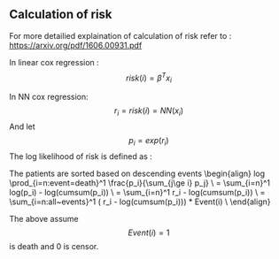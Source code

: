 ## Calculation of risk

For more detailied explaination of calculation of risk refer to : https://arxiv.org/pdf/1606.00931.pdf


In linear cox regression :
$$ risk(i) = \beta^Tx_i $$

In NN cox regression:
$$ r_i = risk(i) = NN(x_i) $$
And let $$p_i  = exp(r_i)$$
The log likelihood of risk is defined as :

The patients are sorted based on descending events
\begin{align}
log \prod_{i=n:event=death}^1 \frac{p_i}{\sum_{j\ge i} p_j} \\
= \sum_{i=n}^1 log(p_i) - log(cumsum(p_i)) \\
= \sum_{i=n}^1 r_i - log(cumsum(p_i)) \\
= \sum_{i=n:all~events}^1 ( r_i - log(cumsum(p_i))) * Event(i) \\
\end{align}

The above assume $$Event(i) =1 $$ is death and  0 is censor.

